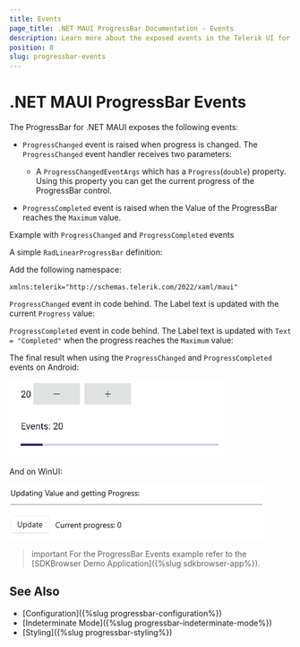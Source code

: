```yaml
---
title: Events
page_title: .NET MAUI ProgressBar Documentation - Events
description: Learn more about the exposed events in the Telerik UI for .NET MAUI ProgressBar control.
position: 8
slug: progressbar-events
---
```


# .NET MAUI ProgressBar Events

The ProgressBar for .NET MAUI exposes the following events:

* `ProgressChanged` event is raised when progress is changed. The `ProgressChanged` event handler receives two parameters:

	* A `ProgressChangedEventArgs` which has a `Progress`(`double`) property. Using this property you can get the current progress of the ProgressBar control.

* `ProgressCompleted` event is raised when the Value of the ProgressBar reaches the `Maximum` value.


Example with `ProgressChanged` and `ProgressCompleted` events

A simple `RadLinearProgressBar` definition:

<snippet id='progressbar-events'/>

Add the following namespace:

```XAML
xmlns:telerik="http://schemas.telerik.com/2022/xaml/maui"
```

`ProgressChanged` event in code behind. The Label text is updated with the current `Progress` value:

<snippet id='progressbar-progresschanged-event'/>

`ProgressCompleted` event in code behind. The Label text is updated with `Text = "Completed"` when the progress reaches the `Maximum` value:

<snippet id='progressbar-progresscompleted-event'/>

The final result when using the `ProgressChanged` and `ProgressCompleted` events on Android:

![.NET MAUI ProgressBar events](images/progressbar-events-android.gif)

And on WinUI:

![.NET MAUI ProgressBar events](images/progressbar-progress-windows.gif)

>important For the ProgressBar Events example refer to the [SDKBrowser Demo Application]({%slug sdkbrowser-app%}).

## See Also

- [Configuration]({%slug progressbar-configuration%})
- [Indeterminate Mode]({%slug progressbar-indeterminate-mode%})
- [Styling]({%slug progressbar-styling%})
